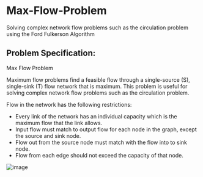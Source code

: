# Max-Flow-Problem
Solving complex network flow problems such as the circulation problem using the Ford Fulkerson Algorithm

## Problem Specification:
Max Flow Problem

Maximum flow problems find a feasible flow through a single-source (S), single-sink (T) flow network that is maximum. This problem is useful for solving complex network flow problems such as the circulation problem.

Flow in the network has the following restrictions:
* Every link of the network has an individual capacity which is the maximum flow that the link
allows.
* Input flow must match to output flow for each node in the graph, except the source and 
sink node.
* Flow out from the source node must match with the flow into to sink node.
* Flow from each edge should not exceed the capacity of that node.

![image](https://github.com/Nithieskanna/Max-Flow-Problem/assets/61176592/19cece07-8382-47b7-8632-e557c96f1da5)

